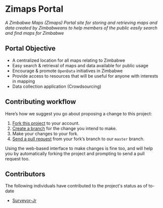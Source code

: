 # Zimaps Portal

*A Zimbabwe Maps (Zimaps) Portal site for storing and retrieving maps and data created by Zimbabweans to help members of the public easily search and find maps for Zimbabwe*

## Portal Objective

- A centralized location for all maps relating to Zimbabwe 
- Easy search & retrieval of maps and data available for public usage
- Encourage & promote `OpenData` initiatives in Zimbabwe
- Provide access to resources that will be useful for anyone with interests in mapping 
- Data collection application (Crowdsourcing)

## Contributing workflow

Here’s how we suggest you go about proposing a change to this project:

1. [Fork this project][fork] to your account.
2. [Create a branch][branch] for the change you intend to make.
3. Make your changes to your fork.
4. [Send a pull request][pr] from your fork’s branch to our `master` branch.

Using the web-based interface to make changes is fine too, and will help you
by automatically forking the project and prompting to send a pull request too.

[fork]: https://help.github.com/articles/fork-a-repo/
[branch]: https://help.github.com/articles/creating-and-deleting-branches-within-your-repository
[pr]: https://help.github.com/articles/using-pull-requests/



## Contributors

The following individuals have contributed to the project's status as of to-date
- [Surveyor-Jr](https://twitter.com/surveyor_jr)
